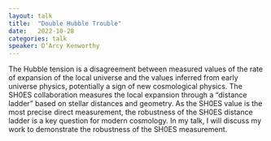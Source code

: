 ```yaml
---
layout: talk
title:  "Double Hubble Trouble"
date:   2022-10-28
categories: talk
speaker: D’Arcy Kenworthy
---
```

The Hubble tension is a disagreement between measured values of the rate of expansion of the local universe and the values inferred from early universe physics, potentially a sign of new cosmological physics. The SH0ES collaboration measures the local expansion through a “distance ladder” based on stellar distances and geometry. As the SH0ES value is the most precise direct measurement, the robustness of the SH0ES distance ladder is a key question for modern cosmology. In my talk, I will discuss my work to demonstrate the robustness of the SH0ES measurement.
